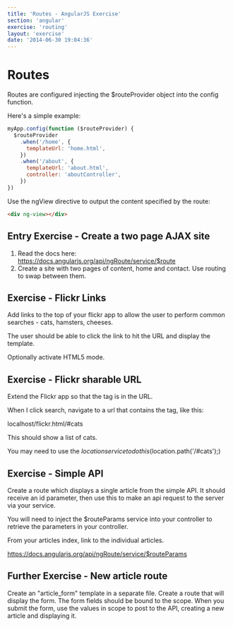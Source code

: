 ```yaml
---
title: 'Routes - AngularJS Exercise'
section: 'angular'
exercise: 'routing'
layout: 'exercise'
date: '2014-06-30 19:04:36'
---
```


# Routes

Routes are configured injecting the $routeProvider object into the config function.

Here's a simple example:

```js
myApp.config(function ($routeProvider) {
  $routeProvider
    .when('/home', {
      templateUrl: 'home.html',
    })
    .when('/about', {
      templateUrl: 'about.html',
      controller: 'aboutController',
    })
})
```

Use the ngView directive to output the content specified by the route:

```html
<div ng-view></div>
```

## Entry Exercise - Create a two page AJAX site

1. Read the docs here: <https://docs.angularjs.org/api/ngRoute/service/$route>
2. Create a site with two pages of content, home and contact. Use routing to swap between them.

## Exercise - Flickr Links

Add links to the top of your flickr app to allow the user to perform common searches - cats, hamsters, cheeses.

The user should be able to click the link to hit the URL and display the template.

Optionally activate HTML5 mode.

## Exercise - Flickr sharable URL

Extend the Flickr app so that the tag is in the URL.

When I click search, navigate to a url that contains the tag, like this:

localhost/flickr.html/#cats

This should show a list of cats.

You may need to use the $location service to do this ($location.path('/#cats');)

## Exercise - Simple API

Create a route which displays a single article from the simple API. It should receive an id parameter, then use this to make an api request to the server via your service.

You will need to inject the $routeParams service into your controller to retrieve the parameters in your controller.

From your articles index, link to the individual articles.

<https://docs.angularjs.org/api/ngRoute/service/$routeParams>

## Further Exercise - New article route

Create an "article_form" template in a separate file. Create a route that will display the form. The form fields should be bound to the scope. When you submit the form, use the values in scope to post to the API, creating a new article and displaying it.
